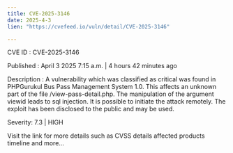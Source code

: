 ```yaml
---
title: CVE-2025-3146
date: 2025-4-3
lien: "https://cvefeed.io/vuln/detail/CVE-2025-3146"

---
```


CVE ID : CVE-2025-3146

Published :  April 3
2025
7:15 a.m. | 4 hours
42 minutes ago

Description : A vulnerability
which was classified as critical
was found in PHPGurukul Bus Pass Management System 1.0. This affects an unknown part of the file /view-pass-detail.php. The manipulation of the argument viewid leads to sql injection. It is possible to initiate the attack remotely. The exploit has been disclosed to the public and may be used.

Severity: 7.3 | HIGH

Visit the link for more details
such as CVSS details
affected products
timeline
and more...

